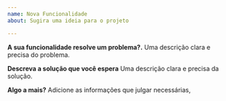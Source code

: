 ```yaml
---
name: Nova Funcionalidade
about: Sugira uma ideia para o projeto

---
```


**A sua funcionalidade resolve um problema?.**
Uma descrição clara e precisa do problema.

**Descreva a solução que você espera**
Uma descrição clara e precisa da solução.

**Algo a mais?**
Adicione as informações que julgar necessárias,
